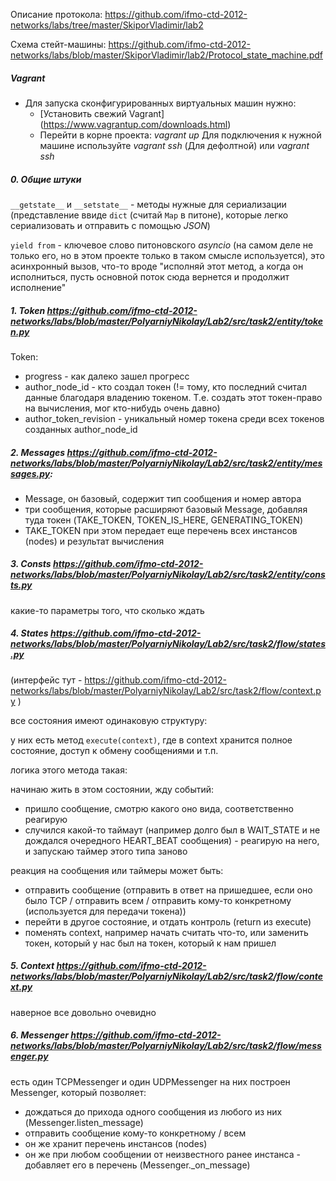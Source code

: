 Описание протокола: https://github.com/ifmo-ctd-2012-networks/labs/tree/master/SkiporVladimir/lab2

Схема стейт-машины: https://github.com/ifmo-ctd-2012-networks/labs/blob/master/SkiporVladimir/lab2/Protocol_state_machine.pdf


##### Vagrant
* Для запуска сконфигурированных виртуальных машин нужно:
  * [Установить свежий Vagrant] (https://www.vagrantup.com/downloads.html)
  * Перейти в корне проекта: *vagrant up*
Для подключения к нужной машине используйте *vagrant ssh* (Для дефолтной) или *vagrant ssh <machine name>* 


##### 0. Общие штуки
`__getstate__` и `__setstate__` - методы нужные для сериализации (представление ввиде `dict` (считай `Map` в питоне), которые легко сериализовать и отправить с помощью *JSON*)

`yield from` - ключевое слово питоновского *asyncio* (на самом деле не только его, но в этом проекте только в таком смысле используется), это асинхронный вызов, что-то вроде "исполняй этот метод, а когда он исполниться, пусть основной поток сюда вернется и продолжит исполнение"

##### 1. Token https://github.com/ifmo-ctd-2012-networks/labs/blob/master/PolyarniyNikolay/Lab2/src/task2/entity/token.py
Token:
 - progress - как далеко зашел прогресс
 - author_node_id - кто создал токен (!= тому, кто последний считал данные благодаря владению токеном. Т.е. создать этот токен-право на вычисления, мог кто-нибудь очень давно)
 - author_token_revision - уникальный номер токена среди всех токенов созданных author_node_id

##### 2. Messages https://github.com/ifmo-ctd-2012-networks/labs/blob/master/PolyarniyNikolay/Lab2/src/task2/entity/messages.py:
 - Message, он базовый, содержит тип сообщения и номер автора
 - три сообщения, которые расширяют базовый Message, добавляя туда токен (TAKE_TOKEN, TOKEN_IS_HERE, GENERATING_TOKEN)
 - TAKE_TOKEN при этом передает еще перечень всех инстансов (nodes) и результат вычисления

##### 3. Consts https://github.com/ifmo-ctd-2012-networks/labs/blob/master/PolyarniyNikolay/Lab2/src/task2/entity/consts.py
какие-то параметры того, что сколько ждать

##### 4. States https://github.com/ifmo-ctd-2012-networks/labs/blob/master/PolyarniyNikolay/Lab2/src/task2/flow/states.py
(интерфейс тут - https://github.com/ifmo-ctd-2012-networks/labs/blob/master/PolyarniyNikolay/Lab2/src/task2/flow/context.py )

все состояния имеют одинаковую структуру:

у них есть метод `execute(context)`, где в context хранится полное состояние, доступ к обмену сообщениями и т.п.

логика этого метода такая:

начинаю жить в этом состоянии, жду событий:
 - пришло сообщение, смотрю какого оно вида, соответственно реагирую
 - случился какой-то таймаут (например долго был в WAIT_STATE и не дождался очередного HEART_BEAT сообщения) - реагирую на него, и запускаю таймер этого типа заново

реакция на сообщения или таймеры может быть:
 - отправить сообщение (отправить в ответ на пришедшее, если оно было TCP / отправить всем / отправить кому-то конкретному (используется для передачи токена))
 - перейти в другое состояние, и отдать контроль (return из execute)
 - поменять context, например начать считать что-то, или заменить токен, который у нас был на токен, который к нам пришел

##### 5. Context https://github.com/ifmo-ctd-2012-networks/labs/blob/master/PolyarniyNikolay/Lab2/src/task2/flow/context.py
наверное все довольно очевидно

##### 6. Messenger https://github.com/ifmo-ctd-2012-networks/labs/blob/master/PolyarniyNikolay/Lab2/src/task2/flow/messenger.py
есть один TCPMessenger и один UDPMessenger
на них построен Messenger, который позволяет:
 - дождаться до прихода одного сообщения из любого из них (Messenger.listen_message)
 - отправить сообщение кому-то конкретному / всем
 - он же хранит перечень инстансов (nodes)
 - он же при любом сообщении от неизвестного ранее инстанса - добавляет его в перечень (Messenger._on_message)

